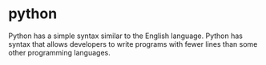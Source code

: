 # python
Python has a simple syntax similar to the English language. Python has syntax that allows developers to write programs with fewer lines than some other programming languages.

